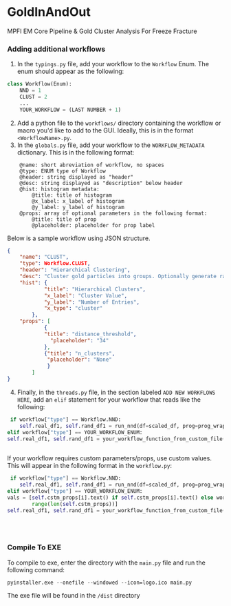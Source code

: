 # GoldInAndOut

MPFI EM Core Pipeline & Gold Cluster Analysis For Freeze Fracture

### Adding additional workflows
1) In the `typings.py` file, add your workflow to the `Workflow` Enum. The enum should appear as the following:
```python
class Workflow(Enum):
    NND = 1
    CLUST = 2
    ...
    YOUR_WORKFLOW = (LAST NUMBER + 1) 
```
2) Add a python file to the `workflows/` directory containing the workflow or macro you'd like to add to the GUI. Ideally, this is in the format `<WorkflowName>.py`.
3) In the `globals.py` file, add your workflow to the `WORKFLOW_METADATA` dictionary. This is in the following format:
```buildoutcfg
    @name: short abreviation of workflow, no spaces
    @type: ENUM type of Workflow
    @header: string displayed as "header"
    @desc: string displayed as "description" below header
    @hist: histogram metadata:
        @title: title of histogram
        @x_label: x_label of histogram
        @y_label: y_label of histogram
    @props: array of optional parameters in the following format:
        @title: title of prop
        @placeholder: placeholder for prop label
```
Below is a sample workflow using JSON structure.
```json
{
    "name": "CLUST",
    "type": Workflow.CLUST,
    "header": "Hierarchical Clustering",
    "desc": "Cluster gold particles into groups. Optionally generate random coordinates.",
    "hist": {
            "title": "Hierarchical Clusters",
            "x_label": "Cluster Value",
            "y_label": "Number of Entries",
            "x_type": "cluster"
        },
    "props": [
            {
            "title": "distance_threshold",
              "placeholder": "34"
            },
            {"title": "n_clusters",
             "placeholder": "None"
             }
        ]
}
```
4) Finally, in the `threads.py` file, in the section labeled `ADD NEW WORKFLOWS HERE`, add an `elif` statement for your workflow that reads like the following:

```python
 if workflow["type"] == Workflow.NND:
    self.real_df1, self.rand_df1 = run_nnd(df=scaled_df, prog=prog_wrapper, random_coordinate_list=random_coords)
elif workflow["type"] == YOUR_WORKFLOW_ENUM:
self.real_df1, self.rand_df1 = your_workflow_function_from_custom_file(df=scaled_df, prog=prog_wrapper,
                                                                       random_coordinate_list=random_coords)
```
If your workflow requires custom parameters/props, use custom values. This will appear in the following format in the `workflow.py`:

```python
 if workflow["type"] == Workflow.NND:
    self.real_df1, self.rand_df1 = run_nnd(df=scaled_df, prog=prog_wrapper, random_coordinate_list=random_coords)
elif workflow["type"] == YOUR_WORKFLOW_ENUM:
vals = [self.cstm_props[i].text() if self.cstm_props[i].text() else workflow['props'][i]['placeholder'] for i in
        range(len(self.cstm_props))]
self.real_df1, self.rand_df1 = your_workflow_function_from_custom_file(df=scaled_df,
                                                                       random_coordinate_list=random_coords,
                                                                       prog=prog_wrapper, distance_threshold=vals[0],
                                                                       n_clusters=vals[1], linkage=vals[2])
```

### Compile To EXE

To compile to exe, enter the directory with the `main.py` file and run the following command:

```
pyinstaller.exe --onefile --windowed --icon=logo.ico main.py
```
<!-- https://www.pythonguis.com/tutorials/packaging-pyqt5-pyside2-applications-windows-pyinstaller/ -->

The exe file will be found in the `/dist` directory
